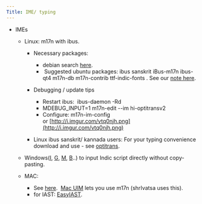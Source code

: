 ```yaml
---
Title: IME/ typing
---
```

- IMEs

    - Linux: m17n with ibus.
    
        - Necessary packages:
        
            *   debian search [here](https://packages.debian.org/search?searchon=names&keywords=m17n).
            *    Suggested ubuntu packages: ibus sanskrit iBus-m17n ibus-qt4 m17n-db m17n-contrib ttf-indic-fonts . See our [note here](https://sites.google.com/site/sanskritcode/optitrans).
    
        - Debugging / update tips
        
            - Restart ibus:  ibus-daemon -Rd
            - MDEBUG_INPUT=1 m17n-edit --im hi-optitransv2
            - Configure: m17n-im-config or [http://i.imgur.com/vtq0njh.png](http://i.imgur.com/vtq0njh.png)

        - Linux ibus sanskrit/ kannada users: For your typing convenience download and use - see [optitrans](optitrans.md).

    - Windows([I](http://en.wikipedia.org/wiki/Intelligent_Input_Bus), [G](http://www.google.com/ime/transliteration/), [M](http://specials.msn.co.in/ilit/WebEmbed.aspx?language=Kannada), [B](https://sites.google.com/site/bhashaime/)..) to input Indic script directly without copy-pasting.

    - MAC:  
        
        - See [here](http://www.hpnadig.net/blog/typing-kannada-mac-uim-and-m17n-mac-os-x).  [Mac UIM](http://code.google.com/p/macuim/) lets you use m17n (shrIvatsa uses this).
        - for IAST: [EasyIAST](https://shreevatsa.wordpress.com/2013/01/22/a-better-keyboard-layout-for-typing-iast-on-mac-os-x-based-on-easyunicode/).

